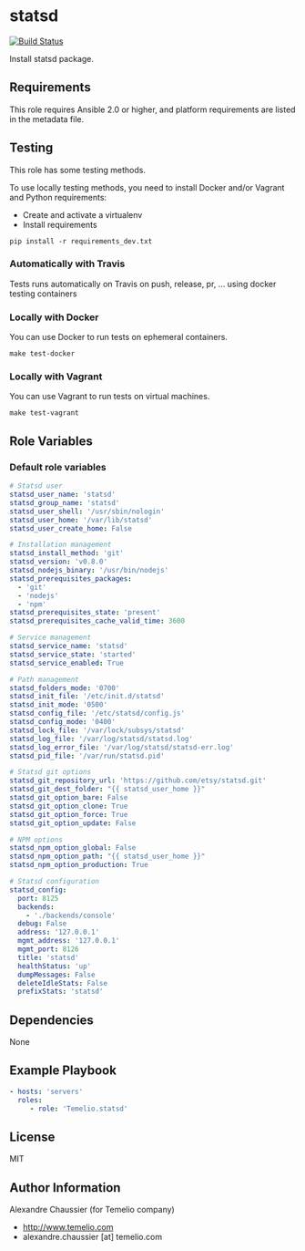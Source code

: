 # statsd

[![Build Status](https://travis-ci.org/Temelio/ansible-role-statsd.svg?branch=master)](https://travis-ci.org/Temelio/ansible-role-statsd)

Install statsd package.

## Requirements

This role requires Ansible 2.0 or higher,
and platform requirements are listed in the metadata file.

## Testing

This role has some testing methods.

To use locally testing methods, you need to install Docker and/or Vagrant and Python requirements:

* Create and activate a virtualenv
* Install requirements

```
pip install -r requirements_dev.txt
```

### Automatically with Travis

Tests runs automatically on Travis on push, release, pr, ... using docker testing containers

### Locally with Docker

You can use Docker to run tests on ephemeral containers.

```
make test-docker
```

### Locally with Vagrant

You can use Vagrant to run tests on virtual machines.

```
make test-vagrant
```

## Role Variables

### Default role variables

``` yaml
# Statsd user
statsd_user_name: 'statsd'
statsd_group_name: 'statsd'
statsd_user_shell: '/usr/sbin/nologin'
statsd_user_home: '/var/lib/statsd'
statsd_user_create_home: False

# Installation management
statsd_install_method: 'git'
statsd_version: 'v0.8.0'
statsd_nodejs_binary: '/usr/bin/nodejs'
statsd_prerequisites_packages:
  - 'git'
  - 'nodejs'
  - 'npm'
statsd_prerequisites_state: 'present'
statsd_prerequisites_cache_valid_time: 3600

# Service management
statsd_service_name: 'statsd'
statsd_service_state: 'started'
statsd_service_enabled: True

# Path management
statsd_folders_mode: '0700'
statsd_init_file: '/etc/init.d/statsd'
statsd_init_mode: '0500'
statsd_config_file: '/etc/statsd/config.js'
statsd_config_mode: '0400'
statsd_lock_file: '/var/lock/subsys/statsd'
statsd_log_file: '/var/log/statsd/statsd.log'
statsd_log_error_file: '/var/log/statsd/statsd-err.log'
statsd_pid_file: '/var/run/statsd.pid'

# Statsd git options
statsd_git_repository_url: 'https://github.com/etsy/statsd.git'
statsd_git_dest_folder: "{{ statsd_user_home }}"
statsd_git_option_bare: False
statsd_git_option_clone: True
statsd_git_option_force: True
statsd_git_option_update: False

# NPM options
statsd_npm_option_global: False
statsd_npm_option_path: "{{ statsd_user_home }}"
statsd_npm_option_production: True

# Statsd configuration
statsd_config:
  port: 8125
  backends:
    - './backends/console'
  debug: False
  address: '127.0.0.1'
  mgmt_address: '127.0.0.1'
  mgmt_port: 8126
  title: 'statsd'
  healthStatus: 'up'
  dumpMessages: False
  deleteIdleStats: False
  prefixStats: 'statsd'
```

## Dependencies

None

## Example Playbook

``` yaml
- hosts: 'servers'
  roles:
     - role: 'Temelio.statsd'
```

## License

MIT

## Author Information

Alexandre Chaussier (for Temelio company)
- http://www.temelio.com
- alexandre.chaussier [at] temelio.com

